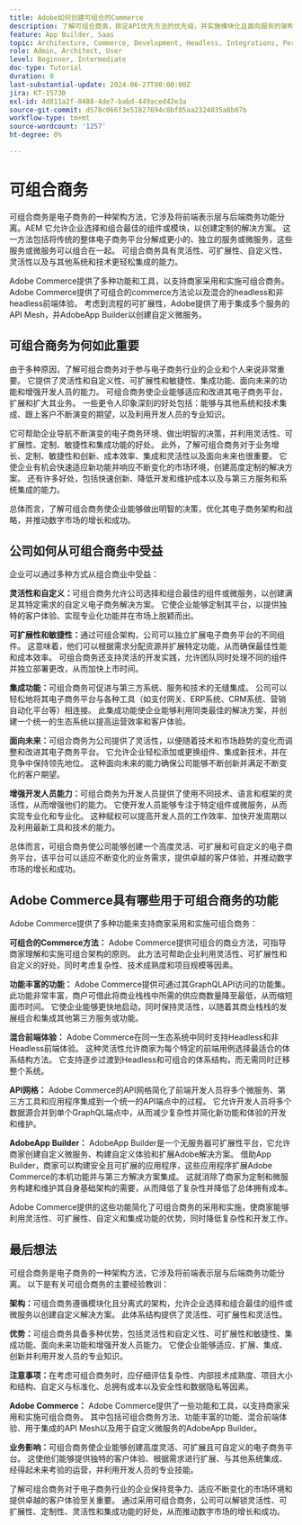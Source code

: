 ```yaml
---
title: Adobe如何创建可组合的Commerce
description: 了解可组合商务，排定API优先方法的优先级，并实施模块化且面向服务的架构。
feature: App Builder, Saas
topic: Architecture, Commerce, Development, Headless, Integrations, Performance, Personalization
role: Admin, Architect, User
level: Beginner, Intermediate
doc-type: Tutorial
duration: 0
last-substantial-update: 2024-06-27T00:00:00Z
jira: KT-15730
exl-id: 4d811a2f-8488-4de7-babd-449aced42e3a
source-git-commit: d578c066f3e51827694c8bf85aa2324035a8b07b
workflow-type: tm+mt
source-wordcount: '1257'
ht-degree: 0%

---
```


# 可组合商务

可组合商务是电子商务的一种架构方法，它涉及将前端表示层与后端商务功能分离。&#x200B;AEM 它允许企业选择和组合最佳的组件或模块，以创建定制的解决方案。 这一方法包括将传统的整体电子商务平台分解成更小的、独立的服务或微服务，这些服务或微服务可以组合在一起。 可组合商务具有灵活性、可扩展性、自定义性、灵活性以及与其他系统和技术更轻松集成的能力。

Adobe Commerce提供了多种功能和工具，以支持商家采用和实施可组合商务。 Adobe Commerce提供了可组合的commerce方法论以及混合的headless和非headless前端体验。 考虑到流程的可扩展性，Adobe提供了用于集成多个服务的API Mesh，并AdobeApp Builder以创建自定义微服务。

## 可组合商务为何如此重要

由于多种原因，了解可组合商务对于参与电子商务行业的企业和个人来说非常重要。 它提供了灵活性和自定义性、可扩展性和敏捷性、集成功能、面向未来的功能和增强开发人员的能力。 可组合商务使企业能够适应和改进其电子商务平台，扩展和扩大其业务。 一些更令人印象深刻的好处包括：能够与其他系统和技术集成、跟上客户不断演变的期望，以及利用开发人员的专业知识。

它可帮助企业导航不断演变的电子商务环境、做出明智的决策，并利用灵活性、可扩展性、定制、敏捷性和集成功能的好处。 此外，了解可组合商务对于业务增长、定制、敏捷性和创新、成本效率、集成和灵活性以及面向未来也很重要。 它使企业有机会快速适应新功能并响应不断变化的市场环境，创建高度定制的解决方案。 还有许多好处，包括快速创新、降低开发和维护成本以及与第三方服务和系统集成的能力。

总体而言，了解可组合商务使企业能够做出明智的决策，优化其电子商务架构和战略，并推动数字市场的增长和成功。

## 公司如何从可组合商务中受益

企业可以通过多种方式从组合商业中受益：

**灵活性和自定义：**&#x200B;可组合商务允许公司选择和组合最佳的组件或微服务，以创建满足其特定需求的自定义电子商务解决方案。 它使企业能够定制其平台，以提供独特的客户体验、实现专业化功能并在市场上脱颖而出。

**可扩展性和敏捷性：**&#x200B;通过可组合架构，公司可以独立扩展电子商务平台的不同组件。 这意味着，他们可以根据需求分配资源并扩展特定功能，从而确保最佳性能和成本效率。 可组合商务还支持灵活的开发实践，允许团队同时处理不同的组件并独立部署更改，从而加快上市时间。

**集成功能：**&#x200B;可组合商务可促进与第三方系统、服务和技术的无缝集成。 公司可以轻松地将其电子商务平台与各种工具（如支付网关、ERP系统、CRM系统、营销自动化平台等）相连接。 此集成功能使企业能够利用同类最佳的解决方案，并创建一个统一的生态系统以提高运营效率和客户体验。

**面向未来：**&#x200B;可组合商务为公司提供了灵活性，以便随着技术和市场趋势的变化而调整和改进其电子商务平台。 它允许企业轻松添加或更换组件、集成新技术，并在竞争中保持领先地位。 这种面向未来的能力确保公司能够不断创新并满足不断变化的客户期望。

**增强开发人员能力：**&#x200B;可组合商务为开发人员提供了使用不同技术、语言和框架的灵活性，从而增强他们的能力。 它使开发人员能够专注于特定组件或微服务，从而实现专业化和专业化。 这种赋权可以提高开发人员的工作效率、加快开发周期以及利用最新工具和技术的能力。

总体而言，可组合商务使公司能够创建一个高度灵活、可扩展和可自定义的电子商务平台，该平台可以适应不断变化的业务需求，提供卓越的客户体验，并推动数字市场的增长和成功。

## Adobe Commerce具有哪些用于可组合商务的功能

Adobe Commerce提供了多种功能来支持商家采用和实施可组合商务：

**可组合的Commerce方法：** Adobe Commerce提供可组合的商业方法，可指导商家理解和实施可组合架构的原则。 此方法可帮助企业利用灵活性、可扩展性和自定义的好处，同时考虑复杂性、技术成熟度和项目规模等因素。

**功能丰富的功能：** Adobe Commerce提供可通过其GraphQLAPI访问的功能集。 此功能非常丰富，商户可借此将商业栈栈中所需的供应商数量降至最低，从而缩短面市时间。 它使企业能够更快地启动，同时保持灵活性，以随着其商业栈栈的发展组合和集成其他第三方服务或功能。

**混合前端体验：** Adobe Commerce在同一生态系统中同时支持Headless和非Headless前端体验。 这种灵活性允许商家为每个特定的前端用例选择最适合的体系结构方法。 它支持逐步过渡到Headless和可组合的体系结构，而无需同时迁移整个系统。

**API网格：** Adobe Commerce的API网格简化了前端开发人员将多个微服务、第三方工具和应用程序集成到一个统一的API端点中的过程。 它允许开发人员将多个数据源合并到单个GraphQL端点中，从而减少复杂性并简化新功能和体验的开发和维护。

**AdobeApp Builder：** AdobeApp Builder是一个无服务器可扩展性平台，它允许商家创建自定义微服务、构建自定义体验和扩展Adobe解决方案。 借助App Builder，商家可以构建安全且可扩展的应用程序，这些应用程序扩展Adobe Commerce的本机功能并与第三方解决方案集成。 这就消除了商家为定制和微服务构建和维护其自身基础架构的需要，从而降低了复杂性并降低了总体拥有成本。

Adobe Commerce提供的这些功能简化了可组合商务的采用和实施，使商家能够利用灵活性、可扩展性、自定义和集成功能的优势，同时降低复杂性和开发工作。

## 最后想法

可组合商务是电子商务的一种架构方法，它涉及将前端表示层与后端商务功能分离。 以下是有关可组合商务的主要经验教训：

**架构：**&#x200B;可组合商务遵循模块化且分离式的架构，允许企业选择和组合最佳的组件或微服务以创建自定义解决方案。 此体系结构提供了灵活性、可扩展性和灵活性。

**优势：**&#x200B;可组合商务具备多种优势，包括灵活性和自定义性、可扩展性和敏捷性、集成功能、面向未来功能和增强开发人员能力。 它使企业能够适应、扩展、集成、创新并利用开发人员的专业知识。

**注意事项：**&#x200B;在考虑可组合商务时，应仔细评估复杂性、内部技术成熟度、项目大小和结构、自定义与标准化、总拥有成本以及安全性和数据隐私等因素。

**Adobe Commerce：** Adobe Commerce提供了一些功能和工具，以支持商家采用和实施可组合商务。 其中包括可组合商务方法、功能丰富的功能、混合前端体验、用于集成的API Mesh以及用于自定义微服务的AdobeApp Builder。

**业务影响：**&#x200B;可组合商务使企业能够创建高度灵活、可扩展且可自定义的电子商务平台。 这使他们能够提供独特的客户体验、根据需求进行扩展、与其他系统集成、经得起未来考验的运营，并利用开发人员的专业技能。

了解可组合商务对于电子商务行业的企业保持竞争力、适应不断变化的市场环境和提供卓越的客户体验至关重要。 通过采用可组合商务，公司可以解锁灵活性、可扩展性、定制性、灵活性和集成功能的好处，从而推动数字市场的增长和成功。
